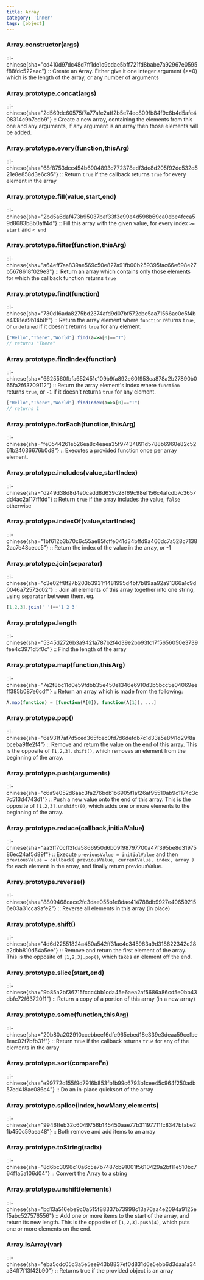 ```yaml
---
title: Array
category: 'inner'
tags: [object]
---
```


<!--constructor--> 
<!--1--> 

### Array.constructor(args)

::i-chinese{sha="cd410d97dc48d7ff1de1c9cdae5bff721fd8babe7a92967e0595f88fdc522aac"}
::
Create an Array. Either give it one integer argument (>=0) which is the length of the array, or any number of arguments

<!--23--> 

### Array.prototype.concat(args)

::i-chinese{sha="2d569dc60575f7a77afe2aff2b5e74ec809fb84f9c6b4d5afe408314c9b7edb9"}
::
Create a new array, containing the elements from this one and any arguments, if any argument is an array then those elements will be added.

### Array.prototype.every(function,thisArg)

::i-chinese{sha="68f8753dcc454b6904893c772378edf3de8d205f92dc532d521e8e858d3e6c95"}
::
Return `true` if the callback returns `true` for every element in the array

### Array.prototype.fill(value,start,end)

::i-chinese{sha="2bd5a6daf473b95037baf33f3e99e4d598b69ca0ebe4fcca59d8683b8b0aff4d"}
::
Fill this array with the given value, for every index `>= start` and `< end`

### Array.prototype.filter(function,thisArg)

::i-chinese{sha="a64eff7aa839ae569c50e827a91fb00b259395fac66e698e27b5678618f029e3"}
::
Return an array which contains only those elements for which the callback function returns `true`

### Array.prototype.find(function)

::i-chinese{sha="730d16ada8275bd2374afd9d07bf572cbe5aa71566ac0c5f4ba4138ea9b14b8f"}
::
Return the array element where `function` returns `true`, or `undefined` if it doesn't returns `true` for any element.

```javascript
["Hello","There","World"].find(a=>a[0]=="T")
// returns "There"
```

### Array.prototype.findIndex(function)

::i-chinese{sha="6625560fbfa652451c109b9fa892e60f953ca878a2b27890b065fa2f63709112"}
::
Return the array element's index where `function` returns `true`, or `-1` if it doesn't returns `true` for any element.

```javascript
["Hello","There","World"].findIndex(a=>a[0]=="T")
// returns 1
```

### Array.prototype.forEach(function,thisArg)

::i-chinese{sha="fe0544261e526ea8c4eaea35f97434891d5788b6960e82c5261b24036676b0d8"}
::
Executes a provided function once per array element.

### Array.prototype.includes(value,startIndex)

::i-chinese{sha="d249d38d8d4e0cadd8d639c28f69c98ef156c4afcdb7c3657dd4ac2a117fffdd"}
::
Return `true` if the array includes the value, `false` otherwise

### Array.prototype.indexOf(value,startIndex)

::i-chinese{sha="1bf612b3b70c6c55ae85fcffe041d34bffd9a466dc7a528c71382ac7e48cecc5"}
::
Return the index of the value in the array, or -1

### Array.prototype.join(separator)

::i-chinese{sha="c3e02ff8f27b203b3931f1481995d4bf7b89aa92a91366a1c9d0046a72572c02"}
::
Join all elements of this array together into one string, using `separator` between them. eg. 
```javascript
[1,2,3].join(' ')=='1 2 3'
```

### Array.prototype.length

::i-chinese{sha="5345d2726b3a9421a787b2f4d39e2bb93fc17f5656050e3739fee4c3971d5f0c"}
::
Find the length of the array

### Array.prototype.map(function,thisArg)

::i-chinese{sha="7e2f8bc11d0e59fdbb35e450e1346e6910d3b5bcc5e04069eeff385b087e6cdf"}
::
Return an array which is made from the following: 
```javascript
A.map(function) = [function(A[0]), function(A[1]), ...]
```

### Array.prototype.pop()

::i-chinese{sha="6e931f7af7d5ced365fcec0fd7d6defdb7c1d33a5e8f41d29f8abceba9ffe2f4"}
::
Remove and return the value on the end of this array.
This is the opposite of `[1,2,3].shift()`, which removes an element from the beginning of the array.

### Array.prototype.push(arguments)

::i-chinese{sha="c6a9e052d6aac3fa276bdb1b6905f1af26af95510ab9c1174c3c7c513d4743d1"}
::
Push a new value onto the end of this array.
This is the opposite of `[1,2,3].unshift(0)`, which adds one or more elements to the beginning of the array.

### Array.prototype.reduce(callback,initialValue)

::i-chinese{sha="aa3ff70cff3fda5866950d6b09f98797700a47f395be8d3197586ec24af5d89f"}
::
Execute `previousValue = initialValue` and then `previousValue = callback( previousValue, currentValue, index, array )` for each element in the array, and finally return previousValue.

### Array.prototype.reverse()

::i-chinese{sha="8809468cace2fc3dae055b1e8dae414788db9927e406592156e03a31cca9afe2"}
::
Reverse all elements in this array (in place)

### Array.prototype.shift()

::i-chinese{sha="4d6d22551824a450a542ff31ac4c345963a9d318622342e28a2dbb810d54a5ee"}
::
Remove and return the first element of the array.
This is the opposite of `[1,2,3].pop()`, which takes an element off the end.

### Array.prototype.slice(start,end)

::i-chinese{sha="9b85a2bf36715fccc4bb1cda45e6aea2af5686a86cd5e0bb43dbfe72f63720f1"}
::
Return a copy of a portion of this array (in a new array)

### Array.prototype.some(function,thisArg)

::i-chinese{sha="20b80a202910ccebbee16dfe965ebed18e339e3deaa59cefbe1eac02f7bfb31f"}
::
Return `true` if the callback returns `true` for any of the elements in the array

### Array.prototype.sort(compareFn)

::i-chinese{sha="e99772d155f9d7916b853fbfb99c6793b1cee45c964f250adb57ed418ae086c4"}
::
Do an in-place quicksort of the array

### Array.prototype.splice(index,howMany,elements)

::i-chinese{sha="9946ffeb32c6049756b145450aae77b31197711fc8347bfabe21b450c59aea48"}
::
Both remove and add items to an array

### Array.prototype.toString(radix)

::i-chinese{sha="8d6bc3096c10a6c5e7b7487cb91001f5610429a2bf11e510bc764f1a5a106d04"}
::
Convert the Array to a string

### Array.prototype.unshift(elements)

::i-chinese{sha="bd13a516ebe9c0a515f88337b73998c13a76aa4e2094a9125ef5abc527576556"}
::
Add one or more items to the start of the array, and return its new length.
This is the opposite of `[1,2,3].push(4)`, which puts one or more elements on the end.

<!--1--> 

### Array.isArray(var)

::i-chinese{sha="eba5cdc05c3a5e5ee943b8837ef0d831d6e5ebb6d3daa1a34a34ff7f13f42b90"}
::
Returns true if the provided object is an array
